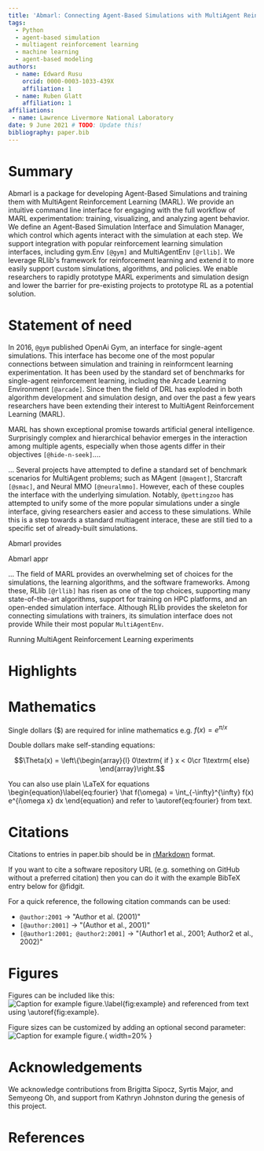 ```yaml
---
title: 'Abmarl: Connecting Agent-Based Simulations with MultiAgent Reinforcement Learning'
tags:
  - Python
  - agent-based simulation
  - multiagent reinforcement learning
  - machine learning
  - agent-based modeling
authors:
  - name: Edward Rusu
    orcid: 0000-0003-1033-439X
    affiliation: 1
  - name: Ruben Glatt
    affiliation: 1
affiliations:
 - name: Lawrence Livermore National Laboratory
date: 9 June 2021 # TODO: Update this!
bibliography: paper.bib
---
```


# Summary

Abmarl is a package for developing Agent-Based Simulations and training them
with MultiAgent Reinforcement Learning (MARL). We provide an intuitive command line
interface for engaging with the full workflow of MARL experimentation: training,
visualizing, and analyzing agent behavior. We define an Agent-Based Simulation
Interface and Simulation Manager, which control which agents interact with the
simulation at each step. We support integration with popular reinforcement learning
simulation interfaces, including gym.Env `[@gym]` and MultiAgentEnv `[@rllib]`.
We leverage RLlib's framework for reinforcement learning and extend it to more easily
support custom simulations, algorithms, and policies. We enable researchers to
rapidly prototype MARL experiments and simulation design and lower the barrier
for pre-existing projects to prototype RL as a potential solution.

# Statement of need

In 2016, `@gym` published OpenAi Gym, an interface for single-agent simulations. This interface
has become one of the most popular connections between simulation and training in reinformcent learning
experimentation. It has been used by the standard set of benchmarks for single-agent
reinforcement learning, including the Arcade Learning Environment `[@arcade]`.
Since then the field of DRL has exploded in both algorithm development
and simulation design, and over the past a few years researchers have been extending
their interest to MultiAgent Reinforcement Learning (MARL).

MARL has shown exceptional promise towards artificial
general intelligence. Surprisingly complex and hierarchical behavior emerges in the
interaction among multiple agents, especially when those agents differ in their
objectives `[@hide-n-seek]`....

... Several projects have attempted to define a standard set
of benchmark scenarios for MultiAgent problems; such as MAgent `[@magent]`, Starcraft `[@smac]`, and
Neural MMO `[@neuralmmo]`. However, each of these couples the interface with the 
underlying simulation. Notably, `@pettingzoo` has attempted to unify some of
the more popular simulations under a single interface, giving researchers easier
and access to these simulations. While this is a step towards
a standard multiagent interace, these are still tied to a specific set of already-built simulations.

Abmarl provides 

Abmarl appr

...
The field of MARL provides an overwhelming set of choices for
the simulations, the learning algorithms, and the software frameworks. Among these,
RLlib `[@rllib]` has risen as one of the top choices, supporting many state-of-the-art
algorithms, support for training on HPC platforms, and an open-ended simulation interface.
Although RLlib provides the skeleton for connecting simulations with trainers, its
simulation interface does not provide 
While their most popular `MultiAgentEnv`.




Running MultiAgent Reinforcement Learning experiments 

<!-- TODO: Supply a statement of need of connecting Agent Based Simulations with MultiAgent
Reinforcement Learning.
Main points:
1. Gym.Env is a standard interfance for single-agent RL that allowed practitioners
    to set a speciic goal towards an simulation design, reuse other's work, create
    algorithms designed for a single simulation interface.
2. Movement towards MARL, and while there have been lots of great baseline simulatoin
    (include citations here), they have all been tied to specific simulation.
3. Abmarl provides an interface for simulations that are naturally implemented
    as agent-based simulations.
4. Additionally, Abmarl simplifies the "learning curve" needed to get started with
    MARL libraries, such as RLlib, lowering the barrier for researchers who are
    interested in usinng RL in their work.
-->

# Highlights

<!-- Brief section highlighting Abmarl's use in plume and emergent adversarial behaviors. -->

# Mathematics

Single dollars ($) are required for inline mathematics e.g. $f(x) = e^{\pi/x}$

Double dollars make self-standing equations:

$$\Theta(x) = \left\{\begin{array}{l}
0\textrm{ if } x < 0\cr
1\textrm{ else}
\end{array}\right.$$

You can also use plain \LaTeX for equations
\begin{equation}\label{eq:fourier}
\hat f(\omega) = \int_{-\infty}^{\infty} f(x) e^{i\omega x} dx
\end{equation}
and refer to \autoref{eq:fourier} from text.

# Citations

Citations to entries in paper.bib should be in
[rMarkdown](http://rmarkdown.rstudio.com/authoring_bibliographies_and_citations.html)
format.

If you want to cite a software repository URL (e.g. something on GitHub without a preferred
citation) then you can do it with the example BibTeX entry below for @fidgit.

For a quick reference, the following citation commands can be used:
- `@author:2001`  ->  "Author et al. (2001)"
- `[@author:2001]` -> "(Author et al., 2001)"
- `[@author1:2001; @author2:2001]` -> "(Author1 et al., 2001; Author2 et al., 2002)"

# Figures

Figures can be included like this:
![Caption for example figure.\label{fig:example}](figure.png)
and referenced from text using \autoref{fig:example}.

Figure sizes can be customized by adding an optional second parameter:
![Caption for example figure.](figure.png){ width=20% }

# Acknowledgements

We acknowledge contributions from Brigitta Sipocz, Syrtis Major, and Semyeong
Oh, and support from Kathryn Johnston during the genesis of this project.

# References
